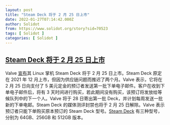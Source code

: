 ```yaml
---
layout: post
title: "Steam Deck 将于 2 月 25 日上市"
date: 2022-01-27T07:14:42.000Z
author: Solidot
from: https://www.solidot.org/story?sid=70523
tags: [ Solidot ]
categories: [ Solidot ]
---
```

<!--1643267682000-->
[Steam Deck 将于 2 月 25 日上市](https://www.solidot.org/story?sid=70523)
------

<div>
Valve <a href="https://store.steampowered.com/news/app/1675180/view/3117055056380003048">宣布</a>其 Linux 掌机 Steam Deck 将于 2 月 25 日上市。Steam Deck 原定在 2021 年 12 月上市，但因为供应链问题而推迟了两个月。Valve 表示，它将在 2 月 25 日向支付了 5 美元定金的预订者发送第一批下单电子邮件。客户在收到下单电子邮件后，将有 3 天时间进行购买，若此期间没有购买，该预订将发放给等候队列中的下一个人。Valve 将于 28 日寄出第一批 Deck，并计划每周发送一批新的下单电邮。Steam Deck 的媒体测评封禁也将于 2 月 25 日解除。Valve 表示预订者只能下单购买原本预订的 Steam Deck 型号。<a href="https://store.steampowered.com/steamdeck">Steam Deck</a> 有三种型号，分别为 64GB、256GB 和 512GB 版本。
</div>

